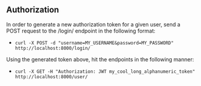 ## Authorization

In order to generate a new authorization token for a given user, send a POST request to the /login/ endpoint in the following format:

- `curl -X POST -d "username=MY_USERNAME&password=MY_PASSWORD" http://localhost:8000/login/`

Using the generated token above, hit the endpoints in the following manner:
- `curl -X GET -H "Authorization: JWT my_cool_long_alphanumeric_token" http://localhost:8000/user/`
